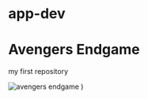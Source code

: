 # app-dev
# Avengers Endgame
my first repository

![avengers endgame](https://m.media-amazon.com/images/M/MV5BMTc5MDE2ODcwNV5BMl5BanBnXkFtZTgwMzI2NzQ2NzM@._V1_FMjpg_UX1000_.jpg)
)
